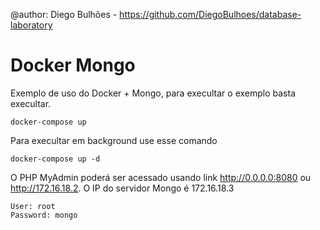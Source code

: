@author: Diego Bulhões - https://github.com/DiegoBulhoes/database-laboratory

# Docker Mongo

Exemplo de uso do Docker + Mongo, para execultar o exemplo basta execultar.

```shell
docker-compose up
```

Para execultar em background use esse comando

```shell
docker-compose up -d
```

O PHP MyAdmin poderá ser acessado usando link http://0.0.0.0:8080 ou http://172.16.18.2. O IP do servidor Mongo é 172.16.18.3

```text
User: root
Password: mongo
```
